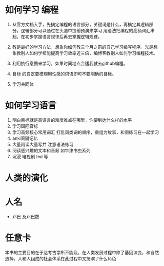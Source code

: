 # 如何学习 编程
1. 从官方文档入手，先搞定编程的语言部分，关键词是什么，再搞定其逻辑部分。逻辑部分可以通过在头脑中提前预演来学习  用语法把编程的高频词汇串起，在初步掌握语言规律后再去掌握逻辑规律。
2. 教是最好的学习方法，想象你如何教三个月之前的自己学习编写程序。光是想象教别人如何学都能提高学习效率近三倍，编博客教别人如何学习编程技术。
3. 利用执行意图来学习，如果时间地点合适我就去github编程。

4. 目标 的自定要模糊用性感的词语即可不要明确的目标。
5. 学习共同体
# 如何学习语言
1. 明白目标就是高语言的难度难点在哪里，你要到达什么样的水平
2. 学习国际音标
3. 学习高频核心常用词汇 打乱同类词的顺序，重组为故事，和图练习在一起学习
4. anki间隔记忆
4. 大量阅读大量写并 注意语法练习 
5. 阅读感兴趣的文本和音频 如牛津书虫系列
5. 沉浸 电视剧 ted 等

# 人类的演化
# 人名
- 邓巴  及邓巴数
# 任意卡
本书的主要目的在于达考古学所不能及，在人类发展过程中除了基因演变，和自然选择，人和人组成的社会体系在此过程中又扮演了什么角色